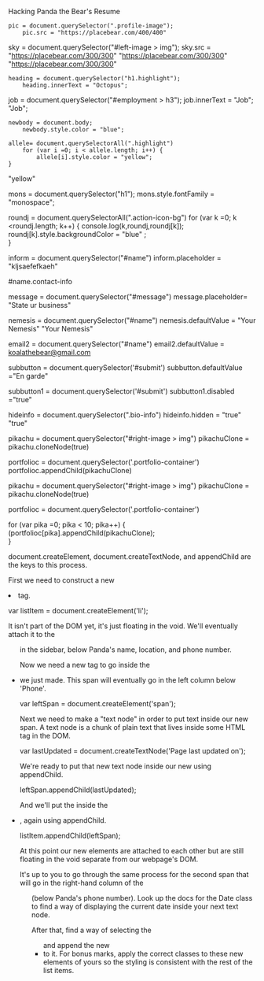 

Hacking Panda the Bear's Resume

<!-- Select the element that contains the profile image (hint: look for the class). Change the src attribute so it points to a picture of your choosing instead\ -->

<!-- PROTIP: use the inspector to learn the dimensions of the current profile image and use a placeholder image service such as Place Bear to get an image of the same size. -->

	pic = document.querySelector(".profile-image");
		pic.src = "https://placebear.com/400/400"

<!-- Use the same approach to select the element that contains the photo of the sky and change the src attribute to another picture URL of your choosing. -->

sky = document.querySelector("#left-image > img");
	sky.src = "https://placebear.com/300/300"
	"https://placebear.com/300/300"
		"https://placebear.com/300/300"


<!-- Select the heading that says "Panda the Bear" and change it to your own name. -->

	heading = document.querySelector("h1.highlight");
		heading.innerText = "Octopus";


<!-- Select the heading that says "Employment" and change it to something else. (hint: use a descendant selector) -->

job = document.querySelector("#employment > h3");
job.innerText = "Job";
"Job";

<!-- Change the colour of the body. document.body or document.querySelector("body") will work the same here-->

	newbody = document.body;
		newbody.style.color = "blue";  
<!-- if i want to change a style I could have changed in css -> call style.(whateveriwanttochange) -->

<!-- Change the colour of each element using the highlight class. Use a for loop to do this. -->
	allele= document.querySelectorAll(".highlight")
		for (var i =0; i < allele.length; i++) {
			allele[i].style.color = "yellow";
	}

"yellow"

<!-- Change the font family of the h1 to 'monospace'. -->

mons = document.querySelector("h1");
mons.style.fontFamily = "monospace";

<!-- Find a way to select the round icons in the sidebar and then change their colour. -->

roundj = document.querySelectorAll(".action-icon-bg")
for (var k =0; k <roundj.length; k++)  {
console.log(k,roundj,roundj[k]);
roundj[k].style.backgroundColor = "blue" ;  
}



<!-- Scroll down to the contact form. Change the placeholder attribute of the name field to "identify yourself". -->
inform = document.querySelector("#name")
inform.placeholder = "kljsaefefkaeh"
<!-- #= ID's . (period) = class -->

#name.contact-info

<!-- Change the placeholder attribute of the message field to "state your business". -->

message = document.querySelector("#message")
message.placeholder= "State ur business"

<!-- Give the name field a "value" attribute of "your nemesis". -->

nemesis = document.querySelector("#name")
nemesis.defaultValue = "Your Nemesis"
"Your Nemesis"


<!-- Change the value attribute of the email field to "koalathebear@gmail.com". -->
email2 = document.querySelector("#name")
email2.defaultValue = koalathebear@gmail.com

<!-- Change the value of the submit button on the contact form to "En garde!". -->
subbutton = document.querySelector('#submit')
subbutton.defaultValue ="En garde"

<!-- We should stop Koala from sending an email to Panda that they might regret! Find a way to disable the submit button (hint: familiarize yourself with the disabled attribute). -->
subbutton1 = document.querySelector('#submit')
subbutton1.disabled ="true"

<!-- We should help Panda protect their privacy by erasing their personal details from the sidebar. -->
hideinfo = document.querySelector(".bio-info")
hideinfo.hidden = "true"
"true"

<!-- That drawing of Pikachu is really cute. Let’s duplicate it using cloneNode() and insert it at the bottom of the .portfolio-container using insertAdjacentHTML() or appendChild(). -->

pikachu = document.querySelector("#right-image > img")
pikachuClone = pikachu.cloneNode(true)

portfolioc = document.querySelector('.portfolio-container')
portfolioc.appendChild(pikachuClone)

<!-- Wow, that was so satisfying I think we should do it 10 more times. Use a for loop to help you do this. -->

pikachu = document.querySelector("#right-image > img")
pikachuClone = pikachu.cloneNode(true)

portfolioc = document.querySelector('.portfolio-container')

for (var pika =0; pika < 10; pika++)  {
(portfolioc[pika].appendChild(pikachuClone);  
}


<!-- Let’s add a message about when the page was last updated. We'll do this by appending a new <li> element to the <ul> in the sidebar (you might need to refresh the page to bring back the list items that we emptied out earlier). -->





document.createElement, document.createTextNode, and appendChild are the keys to this process.

First we need to construct a new <li> tag.

var listItem = document.createElement('li');

It isn't part of the DOM yet, it's just floating in the void. We'll eventually attach it to the <ul> in the sidebar, below Panda's name, location, and phone number.

Now we need a new <span> tag to go inside the <li> we just made. This span will eventually go in the left column below 'Phone'.

var leftSpan = document.createElement('span');

Next we need to make a "text node" in order to put text inside our new span. A text node is a chunk of plain text that lives inside some HTML tag in the DOM.

var lastUpdated = document.createTextNode('Page last updated on');

We're ready to put that new text node inside our new <span> using appendChild.

leftSpan.appendChild(lastUpdated);

And we'll put the <span> inside the <li>, again using appendChild.

listItem.appendChild(leftSpan);

At this point our new elements are attached to each other but are still floating in the void separate from our webpage's DOM.

It's up to you to go through the same process for the second span that will go in the right-hand column of the <ul> (below Panda's phone number). Look up the docs for the Date class to find a way of displaying the current date inside your next text node.

After that, find a way of selecting the <ul> and append the new <li> to it. For bonus marks, apply the correct classes to these new elements of yours so the styling is consistent with the rest of the list items.
